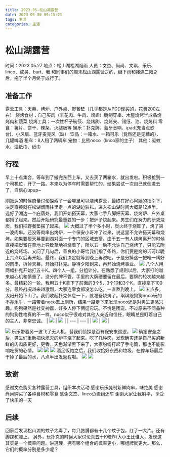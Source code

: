 ```yaml
---
title: 2023.05-松山湖露营
date: 2023-05-30 09:15:23
tags: 生活
categories: 生活
---
```

# 松山湖露营
时间：2023.05.27
地点：松山湖松湖烟雨
人员：文杰、尚尚、文琪、乐乐、linco、成昊、burt、我
和同事们的周末松山湖露营之约，继下雨和接连二阳之后，拖了半个月终于成行了。

## 准备工作
露营工具：天幕、烤炉、户外桌、野餐垫（几乎都是从PDD现买的，花费200左右）
烧烤食材：自己买肉（五花肉、牛肉、鸡翅）腌制穿串、木屋烧烤半成品烧烤肉和蔬菜
烧烤工具：一次性杯子碗筷、烧烤刷、烧烤夹、锡纸、油、烧烤料
零食：薯片、饼干、辣条、火腿肠等
娱乐：扑克牌、蓝牙音响、ipad(充当点歌台)、小风扇、蓝牙麦克风（缺）
饮品：一箱水、一箱可乐（竟然还是无糖的）、几罐啤酒
租车：8人租了两辆车
宠物：比熊noco（linco家的主子）
其他：驱蚊水、湿纸巾、纸巾

## 行程
早上十点集合，等车到了搬完东西上车，又去买了两箱水，就出发啦。积极抢到一个司机位，开了一路。本来以为停车时需要帮忙的，结果尝试一次自己就倒进去了，自信心upup~

刚抵达的时候商量讨论探索了一会哪里可以烧烤露营，最终在好心阿姨的指引下，决定直接就在松湖烟雨往里走一点的湖边驻扎。进入松山湖时间大概是12点半。
选好了湖边一个庇荫处，我们开始搭天幕，大家七手八脚把天幕、烧烤炉、户外桌都搭了起来。然后开始研究最重要的一步：把炉子烧起来。男生们在努力的研究烧炭，我们把野餐垫摆了起来。
![](IMG_0237.jpeg)
大概过了半个多小时，炭火终于烧旺了，烤了第一波肉串。还没等肉串出烤炉，一个保安小哥冲了过来，说这里不允许搭天幕和烧烤。如果要搭天幕要到湖对面一个专门的区域去搭。由于五一有人烧烤离开的时候直接把炭留在草地上导致草地被烧着了，所以五一后不允许自己烧烤了，只能去附近的烧烤场。又问了几句后，善良的小哥给我们指了条路，你们要是烤的话可以晚上六点以后再开始。最终，我们决定就等到晚上再说吧。于是分掉这一把唯一烤好的肉串，拆掉天幕，开始打扑克。静待夕阳到来，再开始烧烤事业。
![](IMG_0260.jpeg)
八个人用两幅扑克开始打五十K。四个人一组，分组计分。在熟悉了规则以后，大家打的越来越心机和慎重了。没分的牌不管，手里的大牌硬要留在最后，要牌的轮次越来越多。最精彩的一轮，我用五十K拿下了前面的3个5，3个10和3个K，直接拿下100分。最终战况越来越激烈，大家连零食都没怎么吃，一直熬到晚上。
![](IMG_0268.jpeg)
五点多，太阳开始下山了。我们收起扑克休息一下，就准备烧烤了。琪琪跟狗狗noco玩的不亦乐乎，一路带着noco去上厕所，结果一路走下来发现noco还是对男生更感兴趣。狗狗果然是社交神器，好多人停下俩逗它玩。不愧是团宠。不过原来不同品种的狗狗性格真的不一样，noco似乎很难对其他人亲近和信任，眼睛总是盯着自己的主人，非常忠诚。
| ![](IMG_0252.jpeg) | ![](IMG_0243.jpeg) |
| --- | --- |
| ![](IMG_0271.jpeg) | ![](IMG_0244.jpeg) |

![](IMG_0287.jpeg)
乐乐带着另一波飞了无人机，替我们侦探是否有保安来巡逻。
![](IMG_0273.jpeg)
确定安全之后，男生们重新把快熄灭的炉子烧了起来。吃了几种肉，发现确实还是自己买的新鲜的肉肉质更好，更香。天色渐渐黑下来了，大家纷纷打起了手电筒，那也不能影响吃货的心情。
![](IMG_0276.jpeg)
![](IMG_0297.jpeg)
![](IMG_0295.jpeg)
酒足饭饱之后，我们收拾好东西和垃圾，在停车场最后干掉了最后的水，八点半出发返程啦。
![](IMG_0303.jpeg)
![](IMG_0302.jpeg)
## 致谢
感谢文杰购买各种露营工具，组织本次活动
感谢乐乐腌制新鲜肉串，味绝美
感谢尚尚购买了各种食材和零食
感谢文杰、linco负责组还车
谢谢大家让我躺平，享受了快乐的一天

## 后续
回家后发现松山湖的蚊子太毒了，每只胳膊都有十几个蚊子包，红了一大片。还有脚踝和腰上。
另外，玩扑克的时候大家讨论真五十K和炸/大小王比谁大，发现这其实是一个概率问题。讲道理，拥有哪个组合的概率更小，哪组牌就更大。那么，它们的概率分别是多少呢？
